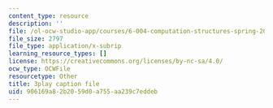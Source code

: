 ```yaml
---
content_type: resource
description: ''
file: /ol-ocw-studio-app/courses/6-004-computation-structures-spring-2017/906169a82b2059d0a755aa239c7eddeb_qSLkk5o1Mc8.vtt
file_size: 2797
file_type: application/x-subrip
learning_resource_types: []
license: https://creativecommons.org/licenses/by-nc-sa/4.0/
ocw_type: OCWFile
resourcetype: Other
title: 3play caption file
uid: 906169a8-2b20-59d0-a755-aa239c7eddeb
---
```

